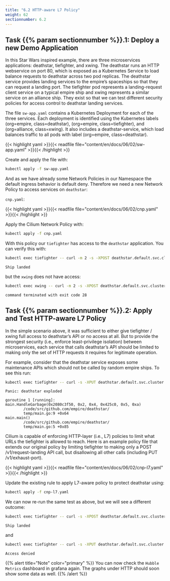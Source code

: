 ```yaml
---
title: "6.2 HTTP-aware L7 Policy"
weight: 62
sectionnumber: 6.2
---
```



## Task {{% param sectionnumber %}}.1: Deploy a new Demo Application

In this Star Wars inspired example, there are three microservices applications: deathstar, tiefighter, and xwing. The deathstar runs an HTTP webservice on port 80, which is exposed as a Kubernetes Service to load balance requests to deathstar across two pod replicas. The deathstar service provides landing services to the empire’s spaceships so that they can request a landing port. The tiefighter pod represents a landing-request client service on a typical empire ship and xwing represents a similar service on an alliance ship. They exist so that we can test different security policies for access control to deathstar landing services.

The file `sw-app.yaml` contains a Kubernetes Deployment for each of the three services. Each deployment is identified using the Kubernetes labels (org=empire, class=deathstar), (org=empire, class=tiefighter), and (org=alliance, class=xwing). It also includes a deathstar-service, which load balances traffic to all pods with label (org=empire, class=deathstar).

{{< highlight yaml >}}{{< readfile file="content/en/docs/06/02/sw-app.yaml" >}}{{< /highlight >}}

Create and apply the file with:

```bash
kubectl apply -f sw-app.yaml
```

And as we have already some Network Policies in our Namespace the default ingress behavior is default deny. Therefore we need a new Network Policy to access services on `deathstar`:

`cnp.yaml`:

{{< highlight yaml >}}{{< readfile file="content/en/docs/06/02/cnp.yaml" >}}{{< /highlight >}}

Apply the Cilium Network Policy with:

```bash
kubectl apply -f cnp.yaml
```

With this policy our `tiefighter` has access to the `deathstar` application. You can verify this with:

```bash
kubectl exec tiefighter -- curl -m 2 -s -XPOST deathstar.default.svc.cluster.local/v1/request-landing
```

```
Ship landed
```

but the `xwing` does not have access:

```bash
kubectl exec xwing -- curl -m 2 -s -XPOST deathstar.default.svc.cluster.local/v1/request-landing
```

```
command terminated with exit code 28
```


## Task {{% param sectionnumber %}}.2: Apply and Test HTTP-aware L7 Policy

In the simple scenario above, it was sufficient to either give tiefighter / xwing full access to deathstar’s API or no access at all. But to provide the strongest security (i.e., enforce least-privilege isolation) between microservices, each service that calls deathstar’s API should be limited to making only the set of HTTP requests it requires for legitimate operation.

For example, consider that the deathstar service exposes some maintenance APIs which should not be called by random empire ships. To see this run:

```bash
kubectl exec tiefighter -- curl -s -XPUT deathstar.default.svc.cluster.local/v1/exhaust-port
```

```
Panic: deathstar exploded

goroutine 1 [running]:
main.HandleGarbage(0x2080c3f50, 0x2, 0x4, 0x425c0, 0x5, 0xa)
        /code/src/github.com/empire/deathstar/
        temp/main.go:9 +0x64
main.main()
        /code/src/github.com/empire/deathstar/
        temp/main.go:5 +0x85
```

Cilium is capable of enforcing HTTP-layer (i.e., L7) policies to limit what URLs the tiefighter is allowed to reach. Here is an example policy file that extends our original policy by limiting tiefighter to making only a POST /v1/request-landing API call, but disallowing all other calls (including PUT /v1/exhaust-port).

{{< highlight yaml >}}{{< readfile file="content/en/docs/06/02/cnp-l7.yaml" >}}{{< /highlight >}}

Update the existing rule to apply L7-aware policy to protect deathstar using:

```bash
kubectl apply -f cnp-l7.yaml
```

We can now re-run the same test as above, but we will see a different outcome:

```bash
kubectl exec tiefighter -- curl -s -XPOST deathstar.default.svc.cluster.local/v1/request-landing
```

```
Ship landed
```

and

```bash
kubectl exec tiefighter -- curl -s -XPUT deathstar.default.svc.cluster.local/v1/exhaust-port
```

```
Access denied
```

{{% alert title="Note" color="primary" %}}
You can now check the `Hubble Metrics` dashboard in grafana again. The graphs under HTTP should soon show some data as well.
{{% /alert %}}
